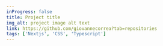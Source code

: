 ```yaml
---
inProgress: false
title: Project title
img_alt: project image alt text
link: https://github.com/giovannecorrea?tab=repositories
tags: ['Nextjs', 'CSS', 'Typescript']
---
```

